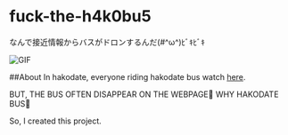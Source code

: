 # fuck-the-h4k0bu5
なんで接近情報からバスがドロンするんだ(#^ω^)ﾋﾞｷﾋﾞｷ

![GIF](https://raw.githubusercontent.com/LeoIsaac/fuck-the-h4k0bu5/feature/readme/hakobus.gif)

##About
In hakodate, everyone riding hakodate bus watch [here](http://www.hakobus.jp/search01.php).

BUT, THE BUS OFTEN DISAPPEAR ON THE WEBPAGE:anger: WHY HAKODATE BUS:anger:

So, I created this project.
